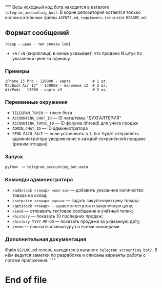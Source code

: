 """
Весь исходный код бота находится в каталоге `telegram_accounting_bot/`. В
корне репозитория остаются только вспомогательные файлы `AGENTS.md`,
`requiments.txt` и этот `README.md`.
## Формат сообщений
```
Товар - цена - тип оплаты [xN]
```
* `xN` / `хN` (кириллица) в конце указывает, что продано N штук по указанной цене *за единицу*.

### Примеры
```
iPhone 15 Pro - 120000 - карта          # 1 шт.
MacBook Air 13" - 150000 - наличные x2  # 2 шт.
AirPods - 12000 - карта х3              # 3 шт.
```

### Переменные окружения
- `TELEGRAM_TOKEN` — токен бота
- `ACCOUNTING_CHAT_ID` — ID чата/темы "БУХГАЛТЕРИЯ"
- `ACCOUNTING_TOPIC_ID` — ID форума (thread) для учёта продаж
- `ADMIN_CHAT_ID` — ID администратора
- `SEND_EACH_SALE` — если установить в `1`, бот будет отправлять администратору
  уведомление о каждой сохранённой продаже (режим отладки)

### Запуск
```bash
python -m telegram_accounting_bot.main
```

### Команды администратора
* `/addstock <товар> <кол-во>` — добавить указанное количество товара на склад;
* `/setprice <товар> <цена>` — задать закупочную цену товара;
* `/getstock <товар>` — вывести остаток и закупочную цену;
* `/send` — отправить тестовое сообщение в учётный топик;
* `/history` — показать 10 последних продаж;
* `/history YYYY-MM-DD` — показать продажи за указанную дату;
* `/menu` — показать клавиатуру со всеми командами.

### Дополнительная документация
Файл `DEVLOG.md` теперь находится в каталоге `telegram_accounting_bot/`. В нём
ведутся заметки по разработке и описаны варианты работы с логами приложения.
"""
# End of file
